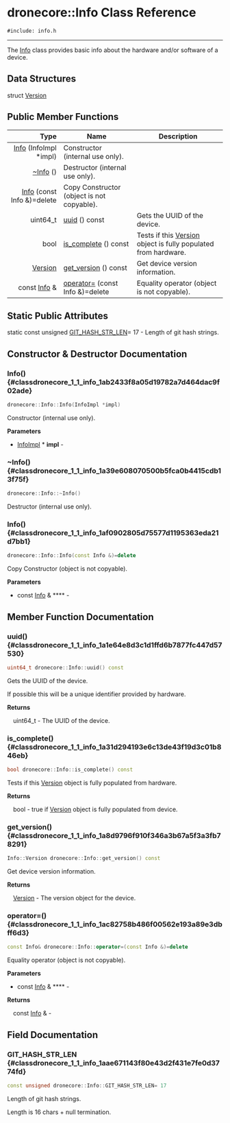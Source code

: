 # dronecore::Info Class Reference
`#include: info.h`

----


The [Info](classdronecore_1_1_info.md) class provides basic info about the hardware and/or software of a device. 


## Data Structures


struct [Version](structdronecore_1_1_info_1_1_version.md)

## Public Member Functions


Type | Name | Description
---: | --- | ---
| [Info](#classdronecore_1_1_info_1ab2433f8a05d19782a7d464dac9f02ade) (InfoImpl *impl) | Constructor (internal use only).
| [~Info](#classdronecore_1_1_info_1a39e608070500b5fca0b4415cdb13f75f) () | Destructor (internal use only).
| [Info](#classdronecore_1_1_info_1af0902805d75577d1195363eda21d7bb1) (const Info &)=delete | Copy Constructor (object is not copyable).
uint64_t | [uuid](#classdronecore_1_1_info_1a1e64e8d3c1d1ffd6b7877fc447d57530) () const | Gets the UUID of the device.
bool | [is_complete](#classdronecore_1_1_info_1a31d294193e6c13de43f19d3c01b846eb) () const | Tests if this [Version](structdronecore_1_1_info_1_1_version.md) object is fully populated from hardware.
[Version](structdronecore_1_1_info_1_1_version.md) | [get_version](#classdronecore_1_1_info_1a8d9796f910f346a3b67a5f3a3fb78291) () const | Get device version information.
const [Info](classdronecore_1_1_info.md) & | [operator=](#classdronecore_1_1_info_1ac82758b486f00562e193a89e3dbff6d3) (const Info &)=delete | Equality operator (object is not copyable).


## Static Public Attributes


static const unsigned [GIT_HASH_STR_LEN](#classdronecore_1_1_info_1aae671143f80e43d2f431e7fe0d3774fd)= 17 - Length of git hash strings.


## Constructor & Destructor Documentation


### Info() {#classdronecore_1_1_info_1ab2433f8a05d19782a7d464dac9f02ade}
```cpp
dronecore::Info::Info(InfoImpl *impl)
```


Constructor (internal use only).


**Parameters**

* [InfoImpl](classdronecore_1_1_info_impl.md) * **impl** - 

<!-- inbodydescription:  --> 
<!-- return_type:  -->
<!-- return_type_comment:  -->
<!-- prot: public -->
<!-- static: no -->
<!-- const: no -->
<!-- explicit: yes -->
<!-- virt: non-virtual -->
<!-- inline: no -->


### ~Info() {#classdronecore_1_1_info_1a39e608070500b5fca0b4415cdb13f75f}
```cpp
dronecore::Info::~Info()
```


Destructor (internal use only).


<!-- inbodydescription:  --> 
<!-- return_type:  -->
<!-- return_type_comment:  -->
<!-- prot: public -->
<!-- static: no -->
<!-- const: no -->
<!-- explicit: no -->
<!-- virt: non-virtual -->
<!-- inline: no -->


### Info() {#classdronecore_1_1_info_1af0902805d75577d1195363eda21d7bb1}
```cpp
dronecore::Info::Info(const Info &)=delete
```


Copy Constructor (object is not copyable).


**Parameters**

* const [Info](classdronecore_1_1_info.md) & **** - 

<!-- inbodydescription:  --> 
<!-- return_type:  -->
<!-- return_type_comment:  -->
<!-- prot: public -->
<!-- static: no -->
<!-- const: no -->
<!-- explicit: no -->
<!-- virt: non-virtual -->
<!-- inline: no -->

## Member Function Documentation


### uuid() {#classdronecore_1_1_info_1a1e64e8d3c1d1ffd6b7877fc447d57530}
```cpp
uint64_t dronecore::Info::uuid() const
```


Gets the UUID of the device.

If possible this will be a unique identifier provided by hardware.

**Returns**

&emsp;uint64_t - The UUID of the device.

<!-- inbodydescription:  --> 
<!-- return_type: uint64_t -->
<!-- return_type_comment: The UUID of the device. -->
<!-- prot: public -->
<!-- static: no -->
<!-- const: yes -->
<!-- explicit: no -->
<!-- virt: non-virtual -->
<!-- inline: no -->


### is_complete() {#classdronecore_1_1_info_1a31d294193e6c13de43f19d3c01b846eb}
```cpp
bool dronecore::Info::is_complete() const
```


Tests if this [Version](structdronecore_1_1_info_1_1_version.md) object is fully populated from hardware.


**Returns**

&emsp;bool - true if [Version](structdronecore_1_1_info_1_1_version.md) object is fully populated from device.

<!-- inbodydescription:  --> 
<!-- return_type: bool -->
<!-- return_type_comment: true if [Version](structdronecore_1_1_info_1_1_version.md) object is fully populated from device. -->
<!-- prot: public -->
<!-- static: no -->
<!-- const: yes -->
<!-- explicit: no -->
<!-- virt: non-virtual -->
<!-- inline: no -->


### get_version() {#classdronecore_1_1_info_1a8d9796f910f346a3b67a5f3a3fb78291}
```cpp
Info::Version dronecore::Info::get_version() const
```


Get device version information.


**Returns**

&emsp;[Version](structdronecore_1_1_info_1_1_version.md) - The version object for the device.

<!-- inbodydescription:  --> 
<!-- return_type: [Version](structdronecore_1_1_info_1_1_version.md) -->
<!-- return_type_comment: The version object for the device. -->
<!-- prot: public -->
<!-- static: no -->
<!-- const: yes -->
<!-- explicit: no -->
<!-- virt: non-virtual -->
<!-- inline: no -->


### operator=() {#classdronecore_1_1_info_1ac82758b486f00562e193a89e3dbff6d3}
```cpp
const Info& dronecore::Info::operator=(const Info &)=delete
```


Equality operator (object is not copyable).


**Parameters**

* const [Info](classdronecore_1_1_info.md) & **** - 

**Returns**

&emsp;const [Info](classdronecore_1_1_info.md) & - 

<!-- inbodydescription:  --> 
<!-- return_type: const [Info](classdronecore_1_1_info.md) & -->
<!-- return_type_comment:  -->
<!-- prot: public -->
<!-- static: no -->
<!-- const: no -->
<!-- explicit: no -->
<!-- virt: non-virtual -->
<!-- inline: no -->

## Field Documentation


### GIT_HASH_STR_LEN {#classdronecore_1_1_info_1aae671143f80e43d2f431e7fe0d3774fd}

```cpp
const unsigned dronecore::Info::GIT_HASH_STR_LEN= 17
```


Length of git hash strings.

Length is 16 chars + null termination.

<!-- [<Element 'type' at 0x000001F32A2F7A48> GIT_HASH_STR_LEN](#classdronecore_1_1_info_1aae671143f80e43d2f431e7fe0d3774fd) -->
<!-- kind: variable -->
<!-- prot: public -->
<!-- static: yes -->
<!-- mutable: no -->
<!-- definition: const unsigned dronecore::Info::GIT_HASH_STR_LEN -->
<!-- detaileddescription: Length is 16 chars + null termination. -->
<!-- briefdescription: Length of git hash strings. -->

<!-- argsstring:  -->
